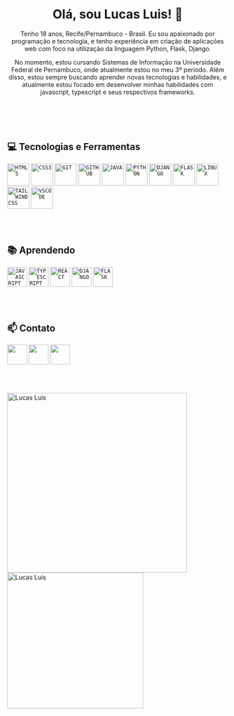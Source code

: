 <header>
    <h1>Olá, sou Lucas Luis! 👋</h1>
     
  
Tenho 18 anos, Recife/Pernambuco - Brasil. Eu sou apaixonado por programação e tecnologia, e tenho experiência em criação de aplicações web com foco na utilização da linguagem Python, Flask, Django.

No momento, estou cursando Sistemas de Informação na Universidade Federal de Pernambuco, onde atualmente estou no meu 3º período. Além disso, estou sempre buscando aprender novas tecnologias e habilidades, e atualmente estou focado em desenvolver minhas habilidades com javascript, typescript e seus respectivos frameworks.
</header>

<br>

## 💻 Tecnologias e Ferramentas

<div>
    <code><img width="50px" src="https://cdn.jsdelivr.net/gh/devicons/devicon/icons/html5/html5-original-wordmark.svg" title = "HTML5"/></code>
    <code><img width="50px" src="https://cdn.jsdelivr.net/gh/devicons/devicon/icons/css3/css3-original-wordmark.svg" title = "CSS3"/></code>
    <code><img width="50px" src="https://cdn.jsdelivr.net/gh/devicons/devicon/icons/git/git-original.svg" title = "GIT"/></code>
    <code><img width="50px" src="https://cdn.jsdelivr.net/gh/devicons/devicon/icons/github/github-original.svg" title = "GITHUB"/></code>
    <code><img width="50px" src="https://cdn.jsdelivr.net/gh/devicons/devicon/icons/java/java-original.svg" title = "JAVA"/></code>
    <code><img width="50px" src="https://cdn.jsdelivr.net/gh/devicons/devicon/icons/python/python-original.svg" title = "PYTHON"/></code>
    <code><img width="50px" src="https://cdn.jsdelivr.net/gh/devicons/devicon/icons/django/django-plain.svg" title = "DJANGO"/></code>
    <code><img width="50px" src="https://cdn.jsdelivr.net/gh/devicons/devicon/icons/flask/flask-original.svg" title = "FLASK"/></code>
    <code><img width="50px" src="https://cdn.jsdelivr.net/gh/devicons/devicon/icons/linux/linux-original.svg" title = "LINUX"/></code>
    <code><img width="50px" src="https://cdn.jsdelivr.net/gh/devicons/devicon/icons/tailwindcss/tailwindcss-plain.svg" title = "TAILWINDCSS"/></code>
     <code><img width="50px" src="https://cdn.jsdelivr.net/gh/devicons/devicon/icons/vscode/vscode-original.svg" title = "VSCODE"/></code>
    
</div>


<br><br>



## 📚 Aprendendo

<div>
    <code><img width="45px" src="https://cdn.jsdelivr.net/gh/devicons/devicon/icons/javascript/javascript-original.svg" title = "JAVASCRIPT"/></code>
    <code><img width="45px" src="https://cdn.jsdelivr.net/gh/devicons/devicon/icons/typescript/typescript-original.svg" title = "TYPESCRIPT"/></code>
    <code><img width="45px" src="https://cdn.jsdelivr.net/gh/devicons/devicon/icons/react/react-original.svg" title = "REACT"/></code>
    <code><img width="45px" src="https://cdn.jsdelivr.net/gh/devicons/devicon/icons/django/django-plain.svg" title = "DJANGO"/></code>
    <code><img width="45px" src="https://cdn.jsdelivr.net/gh/devicons/devicon/icons/flask/flask-original.svg" title = "FLASK"/></code>
    
</div>

<br><br>

## 📫 Contato

<div>
    <a href="https://www.linkedin.com/in/lucasluis-dev/" target="_blank"><img width="45px" src="https://cdn.jsdelivr.net/gh/devicons/devicon/icons/linkedin/linkedin-original.svg" /></a>
    <a href="https://www.instagram.com/lucas_lu1s.dev/" target="_blank"><img width="45px" src="https://cdn.discordapp.com/attachments/965066624556232737/1107145163396100146/instagram.png" /></a>
    <a href="mailto:lucasluisouza@gmail.com" target="_blank"><img width="45px" src="https://cdn.discordapp.com/attachments/965066624556232737/1107145569044009051/gmail.png" /></a>
</div>

<br><br>

<div >
 <img  width="410px" src="https://github-readme-stats.vercel.app/api?username=LucasLuis-Dev&show_icons=true&locale=en&theme=tokyonight" alt="Lucas Luis" />
   
  
   <img width="310px" src="https://github-readme-stats.vercel.app/api/top-langs?username=LucasLuis-Dev&show_icons=true&locale=en&layout=compact&theme=tokyonight" alt="Lucas Luis" />
 
</div>

<br><br>

<div>
     <!--![snake gif](https://github.com/LucasLuis-Dev/LucasLuis-Dev/blob/output/github-contribution-grid-snake.svg)-->
</div>

